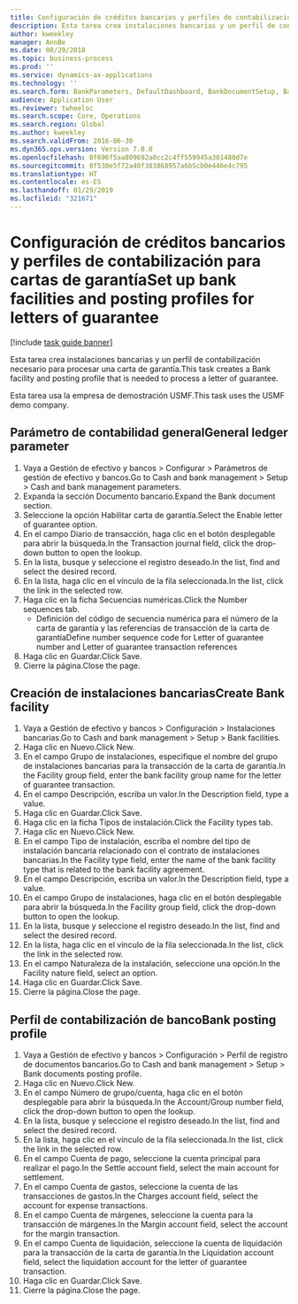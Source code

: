 ```yaml
---
title: Configuración de créditos bancarios y perfiles de contabilización para cartas de garantía
description: Esta tarea crea instalaciones bancarias y un perfil de contabilización necesario para procesar una carta de garantía.
author: kweekley
manager: AnnBe
ms.date: 08/29/2018
ms.topic: business-process
ms.prod: ''
ms.service: dynamics-ax-applications
ms.technology: ''
ms.search.form: BankParameters, DefaultDashboard, BankDocumentSetup, BankDocumentPosting
audience: Application User
ms.reviewer: twheeloc
ms.search.scope: Core, Operations
ms.search.region: Global
ms.author: kweekley
ms.search.validFrom: 2016-06-30
ms.dyn365.ops.version: Version 7.0.0
ms.openlocfilehash: 0f696f5aa809692a0cc2c4ff559945a301480d7e
ms.sourcegitcommit: 0f530e5f72a40f383868957a6b5cb0e446e4c795
ms.translationtype: HT
ms.contentlocale: es-ES
ms.lasthandoff: 01/29/2019
ms.locfileid: "321671"
---
```

# <a name="set-up-bank-facilities-and-posting-profiles-for-letters-of-guarantee"></a><span data-ttu-id="9249a-103">Configuración de créditos bancarios y perfiles de contabilización para cartas de garantía</span><span class="sxs-lookup"><span data-stu-id="9249a-103">Set up bank facilities and posting profiles for letters of guarantee</span></span>

[!include [task guide banner](../../includes/task-guide-banner.md)]

<span data-ttu-id="9249a-104">Esta tarea crea instalaciones bancarias y un perfil de contabilización necesario para procesar una carta de garantía.</span><span class="sxs-lookup"><span data-stu-id="9249a-104">This task creates a Bank facility and posting profile that is needed to process a letter of guarantee.</span></span>



<span data-ttu-id="9249a-105">Esta tarea usa la empresa de demostración USMF.</span><span class="sxs-lookup"><span data-stu-id="9249a-105">This task uses the USMF demo company.</span></span> 




## <a name="general-ledger-parameter"></a><span data-ttu-id="9249a-106">Parámetro de contabilidad general</span><span class="sxs-lookup"><span data-stu-id="9249a-106">General ledger parameter</span></span>
1. <span data-ttu-id="9249a-107">Vaya a Gestión de efectivo y bancos > Configurar > Parámetros de gestión de efectivo y bancos.</span><span class="sxs-lookup"><span data-stu-id="9249a-107">Go to Cash and bank management > Setup > Cash and bank management parameters.</span></span>
2. <span data-ttu-id="9249a-108">Expanda la sección Documento bancario.</span><span class="sxs-lookup"><span data-stu-id="9249a-108">Expand the Bank document section.</span></span>
3. <span data-ttu-id="9249a-109">Seleccione la opción Habilitar carta de garantía.</span><span class="sxs-lookup"><span data-stu-id="9249a-109">Select the Enable letter of guarantee option.</span></span>
4. <span data-ttu-id="9249a-110">En el campo Diario de transacción, haga clic en el botón desplegable para abrir la búsqueda.</span><span class="sxs-lookup"><span data-stu-id="9249a-110">In the Transaction journal field, click the drop-down button to open the lookup.</span></span>
5. <span data-ttu-id="9249a-111">En la lista, busque y seleccione el registro deseado.</span><span class="sxs-lookup"><span data-stu-id="9249a-111">In the list, find and select the desired record.</span></span>
6. <span data-ttu-id="9249a-112">En la lista, haga clic en el vínculo de la fila seleccionada.</span><span class="sxs-lookup"><span data-stu-id="9249a-112">In the list, click the link in the selected row.</span></span>
7. <span data-ttu-id="9249a-113">Haga clic en la ficha Secuencias numéricas.</span><span class="sxs-lookup"><span data-stu-id="9249a-113">Click the Number sequences tab.</span></span>
    * <span data-ttu-id="9249a-114">Definición del código de secuencia numérica para el número de la carta de garantía y las referencias de transacción de la carta de garantía</span><span class="sxs-lookup"><span data-stu-id="9249a-114">Define number sequence code for Letter of guarantee number and Letter of guarantee transaction references</span></span>  
8. <span data-ttu-id="9249a-115">Haga clic en Guardar.</span><span class="sxs-lookup"><span data-stu-id="9249a-115">Click Save.</span></span>
9. <span data-ttu-id="9249a-116">Cierre la página.</span><span class="sxs-lookup"><span data-stu-id="9249a-116">Close the page.</span></span>

## <a name="create-bank-facility"></a><span data-ttu-id="9249a-117">Creación de instalaciones bancarias</span><span class="sxs-lookup"><span data-stu-id="9249a-117">Create Bank facility</span></span>
1. <span data-ttu-id="9249a-118">Vaya a Gestión de efectivo y bancos > Configuración > Instalaciones bancarias.</span><span class="sxs-lookup"><span data-stu-id="9249a-118">Go to Cash and bank management > Setup > Bank facilities.</span></span>
2. <span data-ttu-id="9249a-119">Haga clic en Nuevo.</span><span class="sxs-lookup"><span data-stu-id="9249a-119">Click New.</span></span>
3. <span data-ttu-id="9249a-120">En el campo Grupo de instalaciones, especifique el nombre del grupo de instalaciones bancarias para la transacción de la carta de garantía.</span><span class="sxs-lookup"><span data-stu-id="9249a-120">In the Facility group field, enter the bank facility group name for the letter of guarantee transaction.</span></span>
4. <span data-ttu-id="9249a-121">En el campo Descripción, escriba un valor.</span><span class="sxs-lookup"><span data-stu-id="9249a-121">In the Description field, type a value.</span></span>
5. <span data-ttu-id="9249a-122">Haga clic en Guardar.</span><span class="sxs-lookup"><span data-stu-id="9249a-122">Click Save.</span></span>
6. <span data-ttu-id="9249a-123">Haga clic en la ficha Tipos de instalación.</span><span class="sxs-lookup"><span data-stu-id="9249a-123">Click the Facility types tab.</span></span>
7. <span data-ttu-id="9249a-124">Haga clic en Nuevo.</span><span class="sxs-lookup"><span data-stu-id="9249a-124">Click New.</span></span>
8. <span data-ttu-id="9249a-125">En el campo Tipo de instalación, escriba el nombre del tipo de instalación bancaria relacionado con el contrato de instalaciones bancarias.</span><span class="sxs-lookup"><span data-stu-id="9249a-125">In the Facility type field, enter the name of the bank facility type that is related to the bank facility agreement.</span></span>
9. <span data-ttu-id="9249a-126">En el campo Descripción, escriba un valor.</span><span class="sxs-lookup"><span data-stu-id="9249a-126">In the Description field, type a value.</span></span>
10. <span data-ttu-id="9249a-127">En el campo Grupo de instalaciones, haga clic en el botón desplegable para abrir la búsqueda.</span><span class="sxs-lookup"><span data-stu-id="9249a-127">In the Facility group field, click the drop-down button to open the lookup.</span></span>
11. <span data-ttu-id="9249a-128">En la lista, busque y seleccione el registro deseado.</span><span class="sxs-lookup"><span data-stu-id="9249a-128">In the list, find and select the desired record.</span></span>
12. <span data-ttu-id="9249a-129">En la lista, haga clic en el vínculo de la fila seleccionada.</span><span class="sxs-lookup"><span data-stu-id="9249a-129">In the list, click the link in the selected row.</span></span>
13. <span data-ttu-id="9249a-130">En el campo Naturaleza de la instalación, seleccione una opción.</span><span class="sxs-lookup"><span data-stu-id="9249a-130">In the Facility nature field, select an option.</span></span>
14. <span data-ttu-id="9249a-131">Haga clic en Guardar.</span><span class="sxs-lookup"><span data-stu-id="9249a-131">Click Save.</span></span>
15. <span data-ttu-id="9249a-132">Cierre la página.</span><span class="sxs-lookup"><span data-stu-id="9249a-132">Close the page.</span></span>

## <a name="bank-posting-profile"></a><span data-ttu-id="9249a-133">Perfil de contabilización de banco</span><span class="sxs-lookup"><span data-stu-id="9249a-133">Bank posting profile</span></span>
1. <span data-ttu-id="9249a-134">Vaya a Gestión de efectivo y bancos > Configuración > Perfil de registro de documentos bancarios.</span><span class="sxs-lookup"><span data-stu-id="9249a-134">Go to Cash and bank management > Setup > Bank documents posting profile.</span></span>
2. <span data-ttu-id="9249a-135">Haga clic en Nuevo.</span><span class="sxs-lookup"><span data-stu-id="9249a-135">Click New.</span></span>
3. <span data-ttu-id="9249a-136">En el campo Número de grupo/cuenta, haga clic en el botón desplegable para abrir la búsqueda.</span><span class="sxs-lookup"><span data-stu-id="9249a-136">In the Account/Group number field, click the drop-down button to open the lookup.</span></span>
4. <span data-ttu-id="9249a-137">En la lista, busque y seleccione el registro deseado.</span><span class="sxs-lookup"><span data-stu-id="9249a-137">In the list, find and select the desired record.</span></span>
5. <span data-ttu-id="9249a-138">En la lista, haga clic en el vínculo de la fila seleccionada.</span><span class="sxs-lookup"><span data-stu-id="9249a-138">In the list, click the link in the selected row.</span></span>
6. <span data-ttu-id="9249a-139">En el campo Cuenta de pago, seleccione la cuenta principal para realizar el pago.</span><span class="sxs-lookup"><span data-stu-id="9249a-139">In the Settle account field, select the main account for settlement.</span></span>
7. <span data-ttu-id="9249a-140">En el campo Cuenta de gastos, seleccione la cuenta de las transacciones de gastos.</span><span class="sxs-lookup"><span data-stu-id="9249a-140">In the Charges account field, select the account for expense transactions.</span></span>
8. <span data-ttu-id="9249a-141">En el campo Cuenta de márgenes, seleccione la cuenta para la transacción de márgenes.</span><span class="sxs-lookup"><span data-stu-id="9249a-141">In the Margin account field, select the account for the margin transaction.</span></span>
9. <span data-ttu-id="9249a-142">En el campo Cuenta de liquidación, seleccione la cuenta de liquidación para la transacción de la carta de garantía.</span><span class="sxs-lookup"><span data-stu-id="9249a-142">In the Liquidation account field, select the liquidation account for the letter of guarantee transaction.</span></span> 
10. <span data-ttu-id="9249a-143">Haga clic en Guardar.</span><span class="sxs-lookup"><span data-stu-id="9249a-143">Click Save.</span></span>
11. <span data-ttu-id="9249a-144">Cierre la página.</span><span class="sxs-lookup"><span data-stu-id="9249a-144">Close the page.</span></span>


